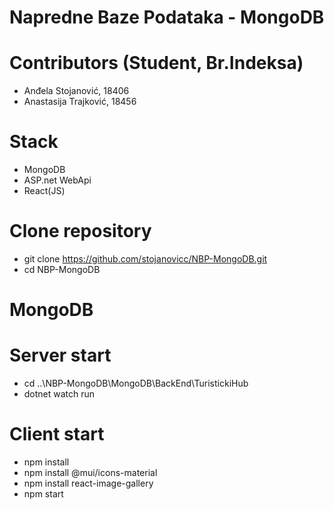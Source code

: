 # Napredne Baze Podataka - MongoDB

#  Contributors (Student, Br.Indeksa)
  - Anđela Stojanović, 18406
  - Anastasija Trajković, 18456

# Stack
 - MongoDB
 - ASP.net WebApi
 - React(JS)

# Clone repository
 - git clone https://github.com/stojanovicc/NBP-MongoDB.git
 - cd NBP-MongoDB

# MongoDB

# Server start
  - cd ..\NBP-MongoDB\MongoDB\BackEnd\TuristickiHub
  - dotnet watch run

# Client start
  - npm install
  - npm install @mui/icons-material
  - npm install react-image-gallery
  - npm start
